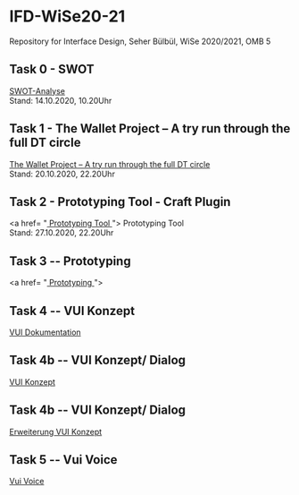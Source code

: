 
# IFD-WiSe20-21
Repository for Interface Design, Seher Bülbül, WiSe 2020/2021, OMB 5

## Task 0 - SWOT
<a href= "https://github.com/SeherBuelbuel/IFD_WiSe20-21/tree/main/Aufgabe%200"> SWOT-Analyse </a>
<br> Stand: 14.10.2020, 10.20Uhr

## Task 1 - The Wallet Project – A try run through the full DT circle
<a href= "https://github.com/SeherBuelbuel/IFD_WiSe20-21/tree/main/Aufgabe%201 "> The Wallet Project – A try run through the full DT circle</a>
<br> Stand: 20.10.2020, 22.20Uhr

## Task 2 - Prototyping Tool - Craft Plugin
<a href= "<a href= "https://github.com/SeherBuelbuel/IFD_WiSe20-21/blob/main/Aufgabe%202%20Prototyping%20Tool/Craft%20Plugin.pdf "> Prototyping Tool </a> "> Prototyping Tool </a>
<br> Stand: 27.10.2020, 22.20Uhr


## Task 3 -- Prototyping
<a href= "<a href= "https://7552x9.axshare.com"> Prototyping  </a> ">


## Task 4 -- VUI Konzept
<a href= " https://github.com/SeherBuelbuel/IFD_WiSe20-21/tree/main/Aufgabe%204%20Dokumentation  "> VUI Dokumentation </a>


## Task 4b -- VUI Konzept/ Dialog
<a href= " https://github.com/SeherBuelbuel/IFD_WiSe20-21/tree/main/Aufgabe%204b%20Konzept "> VUI Konzept </a>

## Task 4b -- VUI Konzept/ Dialog
<a href= " https://github.com/SeherBuelbuel/IFD_WiSe20-21/tree/main/Aufgabe%204b%20Konzept ">  Erweiterung VUI Konzept </a>



## Task 5 -- Vui Voice
<a href= "https://seherbuelbuel.github.io/IFD_WiSe20-21/Aufgabe%205/Sprachassistent.html"> Vui Voice</a>

